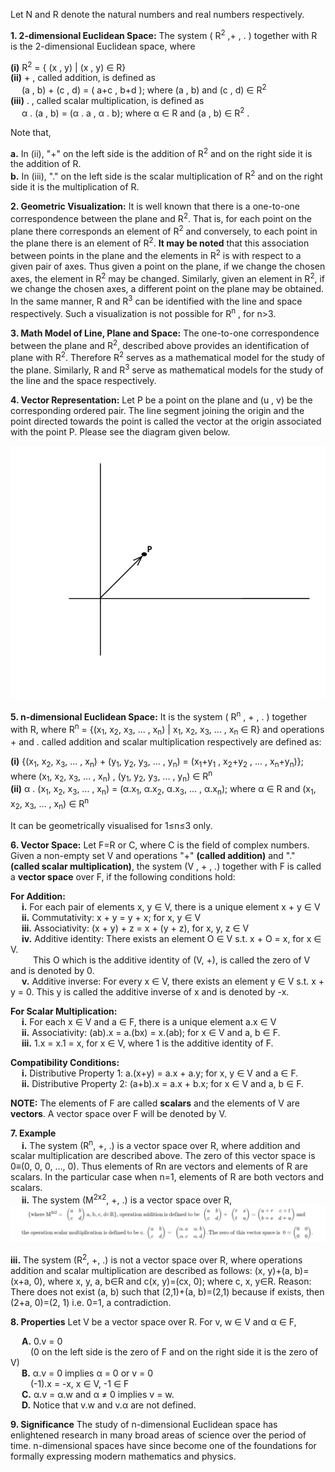 Let N and R denote the natural numbers and real numbers respectively.

**1. 2-dimensional Euclidean Space:**
 The system ( R<sup>2</sup> ,+ , . ) together with R is the 2-dimensional Euclidean space, where

**(i)** R<sup>2</sup> = { (x , y) | (x , y) ∈ R} <br>
**(ii)** + , called addition, is defined as <br>
&emsp; (a , b) + (c , d) = ( a+c , b+d ); where (a , b) and (c , d) ∈ R<sup>2</sup> <br>
**(iii)** . , called scalar multiplication, is defined as <br> 
&emsp; α . (a , b) = (α . a , α . b); where α ∈ R and (a , b) ∈ R<sup>2</sup> . <br>

Note that,

**a.** In (ii), "+" on the left side is the addition of R<sup>2</sup> and on the right side it is the addition of R.<br>
**b.** In (iii), "." on the left side is the scalar multiplication of R<sup>2</sup> and on the right side it is the multiplication of R.

**2. Geometric Visualization:**
It is well known that there is a one-to-one correspondence between the plane and R<sup>2</sup>. That is, for each point on the plane there corresponds an element of R<sup>2</sup> and conversely, to each point in the plane there is an element of R<sup>2</sup>. **It may be noted** that this association between points in the plane and the elements in R<sup>2</sup> is with respect to a given pair of axes. Thus given a point on the plane, if we change the chosen axes, the element in R<sup>2</sup> may be changed. Similarly, given an element in R<sup>2</sup>, if we change the chosen axes, a different point on the plane may be obtained.<br>
In the same manner, R and R<sup>3</sup> can be identified with the line and space respectively. Such a visualization is not possible for R<sup>n</sup> , for n>3.

**3. Math Model of Line, Plane and Space:**
The one-to-one correspondence between the plane and R<sup>2</sup>, described above provides an identification of plane with R<sup>2</sup>. Therefore R<sup>2</sup> serves as a mathematical model for the study of the plane. Similarly, R and R<sup>3</sup> serve as mathematical models for the study of the line and the space respectively.

**4. Vector Representation:**
 Let P be a point on the plane and (u , v) be the corresponding ordered pair. The line segment joining the origin and the point directed towards the point is called the vector at the origin associated with the point P. Please see the diagram given below.

 ![Vector Representation](images/theoryimage.jpeg "Vector Represntation")

**5. n-dimensional Euclidean Space:**
 It is the system ( R<sup>n</sup> , + , . ) together with R, where R<sup>n</sup> = {(x<sub>1</sub>, x<sub>2</sub>, x<sub>3</sub>, ... , x<sub>n</sub>) | x<sub>1</sub>, x<sub>2</sub>, x<sub>3</sub>, ... , x<sub>n</sub> ∈ R} and operations + and . called addition and scalar multiplication respectively are defined as:

**(i)** {(x<sub>1</sub>, x<sub>2</sub>, x<sub>3</sub>, ... , x<sub>n</sub>) + (y<sub>1</sub>, y<sub>2</sub>, y<sub>3</sub>, ... , y<sub>n</sub>) = (x<sub>1</sub>+y<sub>1</sub> , x<sub>2</sub>+y<sub>2</sub> , ... , x<sub>n</sub>+y<sub>n</sub>)}; where (x<sub>1</sub>, x<sub>2</sub>, x<sub>3</sub>, ... , x<sub>n</sub>) , (y<sub>1</sub>, y<sub>2</sub>, y<sub>3</sub>, ... , y<sub>n</sub>) ∈ R<sup>n</sup> <br>
**(ii)** α . (x<sub>1</sub>, x<sub>2</sub>, x<sub>3</sub>, ... , x<sub>n</sub>) = (α.x<sub>1</sub>, α.x<sub>2</sub>, α.x<sub>3</sub>, ... , α.x<sub>n</sub>); where α ∈ R and (x<sub>1</sub>, x<sub>2</sub>, x<sub>3</sub>, ... , x<sub>n</sub>) ∈ R<sup>n</sup>

It can be geometrically visualised for 1≤n≤3 only. 

**6. Vector Space:**
 Let F=R or C, where C is the field of complex numbers. Given a non-empty set V and operations "+" **(called addition)** and "." **(called scalar multiplication)**, the system (V , + , .) together with F is called a **vector space** over F, if the following conditions hold:

**For Addition:** <br>
&emsp; **i.** For each pair of elements x, y ∈ V, there is a unique element x + y ∈ V <br> 
&emsp; **ii.** Commutativity: x + y = y + x; for x, y ∈ V <br>
&emsp; **iii.** Associativity: (x + y) + z = x + (y + z), for x, y, z ∈ V <br>
&emsp; **iv.** Additive identity: There exists an element O ∈ V s.t. x + O = x, for x ∈ V.<br>
&emsp;  &emsp; This O which is the additive identity of (V, +), is called the zero of V and is denoted by 0.<br>
&emsp; **v.** Additive inverse: For every x ∈ V, there exists an element y ∈ V s.t. x + y = 0. This y is called the additive inverse of x and is denoted by -x.

**For Scalar Multiplication:** <br>
&emsp; **i.** For each x ∈ V and a ∈ F, there is a unique element a.x ∈ V <br>
&emsp; **ii.** Associativity: (ab).x = a.(bx) = x.(ab); for x ∈ V and a, b ∈ F. <br>
&emsp; **iii.** 1.x = x.1 = x, for x ∈ V, where 1 is the additive identity of F.

**Compatibility Conditions:** <br>
&emsp; **i.** Distributive Property 1: a.(x+y) = a.x + a.y; for x, y ∈ V and a ∈ F. <br> 
&emsp; **ii.** Distributive Property 2: (a+b).x = a.x + b.x; for x ∈ V and a, b ∈ F. 

**NOTE:** The elements of F are called **scalars** and the elements of V are **vectors**. A vector space over F will be denoted by V.

**7. Example** <br>
&emsp; **i.** The system (R<sup>n</sup>, +, .) is a vector space over R, where addition and scalar multiplication are described above. The zero of this vector space is 0≡(0, 0, 0, …, 0). Thus elements of Rn are vectors and elements of R are scalars. In the particular case when n=1, elements of R are both vectors and scalars. <br>
&emsp; **ii.** The system (M<sup>2x2</sup>, +, .) is a vector space over R,<br>
 ![Matrix Image](images/exp1theoimg.PNG "Vector Represntation")
 
**iii.** The system (R<sup>2</sup>, +, .) is not a vector space over R, where operations addition and scalar multiplication are described as follows: (x, y)+(a, b)=(x+a, 0), where x, y, a, b&isin;R and c(x, y)=(cx, 0); where c, x, y&isin;R. Reason:  There does not exist (a, b) such that (2,1)+(a, b)=(2,1) because if exists, then (2+a, 0)=(2, 1) i.e. 0=1, a contradiction.  
 
**8. Properties**
Let V be a vector space over R. For v, w ∈ V and α ∈ F,

&emsp; **A.** 0.v = 0 <br>
&emsp;&emsp;   (0 on the left side is the zero of F and on the right side it is the zero of V) <br>
&emsp; **B.** α.v = 0 implies α = 0 or v = 0<br>
&emsp;&emsp;   (-1).x = -x, x ∈ V, -1 ∈ F<br> 
&emsp; **C.** α.v = α.w and α ≠ 0 implies v = w.<br>
&emsp; **D.** Notice that v.w and v.α are not defined.

**9. Significance**
The study of n-dimensional Euclidean space has enlightened research in many broad areas of science over the period of time. n-dimensional spaces have since become one of the foundations for formally expressing modern mathematics and physics.
